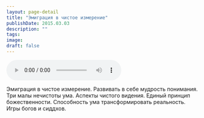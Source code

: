 ```yaml
---
layout: page-detail
title: "Эмиграция в чистое измерение"
publishDate: 2015.03.03
description: ""
tags:
image:
draft: false
---
```


<audio title="2015.03.03 - Эмиграция в чистое измерение.mp3" src="https://filer-api.advayta.org/v1.0/public/files/75356" controls=""></audio>

 Эмиграция в чистое измерение. Развивать в себе мудрость понимания. Три малы нечистоты ума. Аспекты чистого видения. Единый принцип божественности. Способность ума трансформировать реальность. Игры богов и сиддхов. 

  
